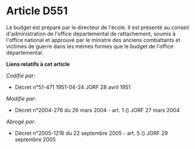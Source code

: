 # Article D551

Le budget est préparé par le directeur de l'école. Il est présenté au conseil d'administration de l'office départemental de
rattachement, soumis à l'office national et approuvé par le ministre des anciens combattants et victimes de guerre dans les
mêmes formes que le budget de l'office départemental.

**Liens relatifs à cet article**

_Codifié par_:

  - Décret n°51-471 1951-04-24 JORF 28 avril 1951

_Modifié par_:

  - Décret n°2004-276 du 26 mars 2004 - art. 1 () JORF 27 mars 2004

_Abrogé par_:

  - Décret n°2005-1216 du 22 septembre 2005 - art. 5 () JORF 29 septembre 2005
